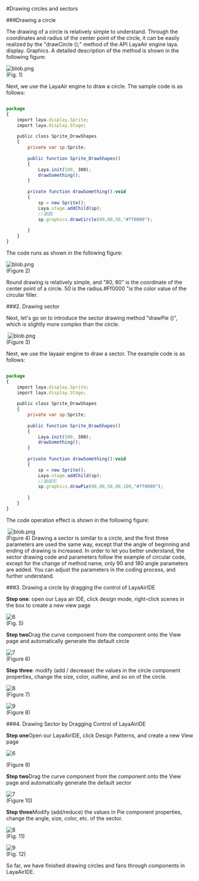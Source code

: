 #Drawing circles and sectors



###Drawing a circle

The drawing of a circle is relatively simple to understand. Through the coordinates and radius of the center point of the circle, it can be easily realized by the "drawCircle ();" method of the API LayaAir engine laya. display. Graphics. A detailed description of the method is shown in the following figure:

​![blob.png](img/1.png)<br/>
(Fig. 1)

Next, we use the LayaAir engine to draw a circle. The sample code is as follows:


```javascript

package
{
    import laya.display.Sprite;
    import laya.display.Stage;
      
    public class Sprite_DrawShapes
    {
        private var sp:Sprite;
          
        public function Sprite_DrawShapes()
        {
            Laya.init(500, 300);
            drawSomething();
        }
  
        private function drawSomething():void
        {
            sp = new Sprite();
            Laya.stage.addChild(sp);
            //画圆
            sp.graphics.drawCircle(80,80,50,"#ff0000");
              
        }
    }
}
```


The code runs as shown in the following figure:

​![blob.png](img/2.png)<br/>
(Figure 2)

Round drawing is relatively simple, and "80, 80" is the coordinate of the center point of a circle. 50 is the radius.#Ff0000 "is the color value of the circular filler.



###2. Drawing sector

Next, let's go on to introduce the sector drawing method "drawPie ()", which is slightly more complex than the circle.



​	![blob.png](img/3.png)<br/>
(Figure 3)

Next, we use the layaair engine to draw a sector. The example code is as follows:


```javascript

package
{
    import laya.display.Sprite;
    import laya.display.Stage;
      
    public class Sprite_DrawShapes
    {
        private var sp:Sprite;
          
        public function Sprite_DrawShapes()
        {
            Laya.init(500, 300);
            drawSomething();
        }
  
        private function drawSomething():void
        {
            sp = new Sprite();
            Laya.stage.addChild(sp);
            //画扇形
            sp.graphics.drawPie(80,80,50,90,180,"#ff0000");
              
        }
    }
}
```


The code operation effect is shown in the following figure:



​	![blob.png](img/4.png)<br/>
(Figure 4)
Drawing a sector is similar to a circle, and the first three parameters are used the same way, except that the angle of beginning and ending of drawing is increased. In order to let you better understand, the sector drawing code and parameters follow the example of circular code, except for the change of method name, only 90 and 180 angle parameters are added. You can adjust the parameters in the coding process, and further understand.



###3. Drawing a circle by dragging the control of LayaAirIDE

**Step one**: open our Laya air IDE, click design mode, right-click scenes in the box to create a new view page

​![6](img/5.png)<br/>
(Fig. 5)

**Step two**Drag the curve component from the component onto the View page and automatically generate the default circle

​![7](img/6.png)<br/>
(Figure 6)

**Step three**: modify (add / decrease) the values in the circle component properties, change the size, color, outline, and so on of the circle.

​![8](img/7.png)<br/>
(Figure 7)

​![9](img/8.png)<br/>
(Figure 8)



###4. Drawing Sector by Dragging Control of LayaAirIDE

**Step one**Open our LayaAirIDE, click Design Patterns, and create a new View page

​![6](img/5.png)<br/>

(Figure 9)

**Step two**Drag the curve component from the component onto the View page and automatically generate the default sector

​![7](img/9.png)<br/>
(Figure 10)

**Step three**Modify (add/reduce) the values in Pie component properties, change the angle, size, color, etc. of the sector.

​![8](img/10.png)<br/>
(Fig. 11)

​![9](img/11.png)<br/>
(Fig. 12)

So far, we have finished drawing circles and fans through components in LayaAirIDE.